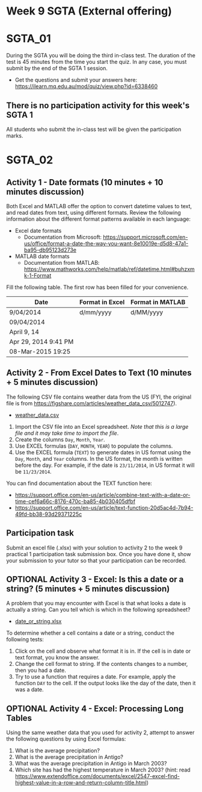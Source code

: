 # Week 9 SGTA (External offering)
# SGTA_01

During the SGTA you will be doing the third in-class test. The duration of the test is 45 minutes from the time you start the quiz. In any case, you must submit by the end of the SGTA 1 session.
 
* Get the questions and submit your answers here: https://ilearn.mq.edu.au/mod/quiz/view.php?id=6338460

## There is no participation activity for this week's SGTA 1

All students who submit the in-class test will be given the participation marks.

# SGTA_02

## Activity 1 - Date formats (10 minutes + 10 minutes discussion)

Both Excel and MATLAB offer the option to convert datetime values to text, and read dates from text, using different formats. Review the following information about the different format patterns available in each language:

* Excel date formats
  * Documentation from Microsoft: https://support.microsoft.com/en-us/office/format-a-date-the-way-you-want-8e10019e-d5d8-47a1-ba95-db95123d273e
* MATLAB date formats
  * Documentation from MATLAB: https://www.mathworks.com/help/matlab/ref/datetime.html#buhzxmk-1-Format

Fill the following table. The first row has been filled for your convenience.

| Date | Format in Excel | Format in MATLAB |
|---|---|---|
| 9/04/2014 | d/mm/yyyy | d/MM/yyyy|
| 09/04/2014 | 
| April 9, 14 | 
| Apr 29, 2014 9:41 PM | 
| 08-Mar-2015 19:25 | 

## Activity 2 - From Excel Dates to Text (10 minutes + 5 minutes discussion)

The following CSV file contains weather data from the US (FYI, the original file is from https://figshare.com/articles/weather_data_csv/5012747).

* [weather_data.csv](weather_data.csv)

1. Import the CSV file into an Excel spreadsheet. *Note that this is a large file and it may take time to import the file*.
2. Create the columns `Day`, `Month`, `Year`.
3. Use EXCEL formulas (`DAY`, `MONTH`, `YEAR`) to populate the columns.
4. Use the EXCEL formula (`TEXT`) to generate dates in US format using the `Day`, `Month`, and `Year` columns. In the US format, the month is written before the day. For example, if the date is `23/11/2014`, in US format it will be `11/23/2014`.

You can find documentation about the TEXT function here:
* https://support.office.com/en-us/article/combine-text-with-a-date-or-time-cef6a66c-8176-470c-ba85-4b030405dfbf
* https://support.office.com/en-us/article/text-function-20d5ac4d-7b94-49fd-bb38-93d29371225c

## Participation task

Submit an excel file (.xlsx) with your solution to activity 2 to the week 9 practical 1 participation task submission box. Once you have done it, show your submission to your tutor so that your participation can be recorded.

## OPTIONAL Activity 3 - Excel: Is this a date or a string? (5 minutes + 5 minutes discussion)

A problem that you may encounter with Excel is that what looks a date is actually a string. Can you tell which is which in the following spreadsheet?

* [date_or_string.xlsx](date_or_string.xlsx)

To determine whether a cell contains a date or a string, conduct the following tests:

1. Click on the cell and observe what format it is in. If the cell is in date or text format, you know the answer.
2. Change the cell format to string. If the contents changes to a number, then you had a date.
3. Try to use a function that requires a date. For example, apply the function `DAY` to the cell. If the output looks like the day of the date, then it was a date.

## OPTIONAL Activity 4 - Excel: Processing Long Tables

Using the same weather data that you used for activity 2, attempt to answer the following questions by using Excel formulas:

1. What is the average precipitation?
2. What is the average precipitation in Antigo?
3. What was the average precipitation in Antigo in March 2003?
4. Which site has had the highest temperature in March 2003? (hint: read https://www.extendoffice.com/documents/excel/2547-excel-find-highest-value-in-a-row-and-return-column-title.html)